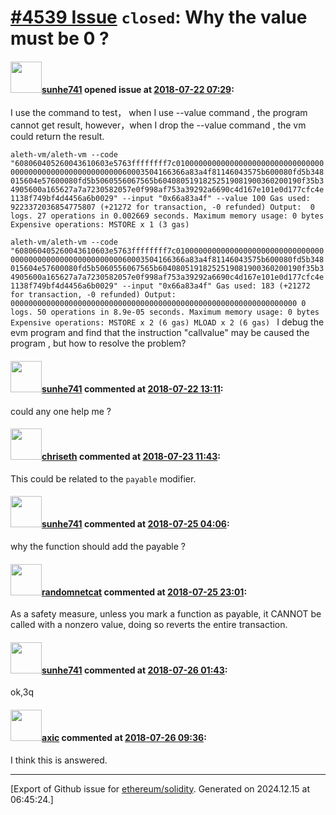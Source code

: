 # [\#4539 Issue](https://github.com/ethereum/solidity/issues/4539) `closed`: Why the value must be 0 ?

#### <img src="https://avatars.githubusercontent.com/u/6234313?v=4" width="50">[sunhe741](https://github.com/sunhe741) opened issue at [2018-07-22 07:29](https://github.com/ethereum/solidity/issues/4539):

I use the command to test， when I use --value command , the program cannot get result, however，when I drop the --value command , the vm could return the result.

 
`aleth-vm/aleth-vm --code "608060405260043610603e5763ffffffff7c010000000000000000000000000000000000000000000000000000000060003504166366a83a4f81146043575b600080fd5b348015604e57600080fd5b5060556067565b60408051918252519081900360200190f35b34905600a165627a7a7230582057e0f998af753a39292a6690c4d167e101e0d177cfc4e1138f749bf4d4456a6b0029" --input "0x66a83a4f" --value 100
Gas used: 9223372036854775807 (+21272 for transaction, -0 refunded)
Output: 
0 logs.
27 operations in 0.002669 seconds.
Maximum memory usage: 0 bytes
Expensive operations:
  MSTORE x 1 (3 gas)
`

`aleth-vm/aleth-vm --code "608060405260043610603e5763ffffffff7c010000000000000000000000000000000000000000000000000000000060003504166366a83a4f81146043575b600080fd5b348015604e57600080fd5b5060556067565b60408051918252519081900360200190f35b34905600a165627a7a7230582057e0f998af753a39292a6690c4d167e101e0d177cfc4e1138f749bf4d4456a6b0029" --input "0x66a83a4f"
Gas used: 183 (+21272 for transaction, -0 refunded)
Output: 0000000000000000000000000000000000000000000000000000000000000000
0 logs.
50 operations in 8.9e-05 seconds.
Maximum memory usage: 0 bytes
Expensive operations:
  MSTORE x 2 (6 gas)
  MLOAD x 2 (6 gas)
`
I debug the evm program and find that the instruction "callvalue"  may be caused the program , but how to resolve the problem? 

#### <img src="https://avatars.githubusercontent.com/u/6234313?v=4" width="50">[sunhe741](https://github.com/sunhe741) commented at [2018-07-22 13:11](https://github.com/ethereum/solidity/issues/4539#issuecomment-406865637):

could any one help me ?

#### <img src="https://avatars.githubusercontent.com/u/9073706?v=4" width="50">[chriseth](https://github.com/chriseth) commented at [2018-07-23 11:43](https://github.com/ethereum/solidity/issues/4539#issuecomment-407029208):

This could be related to the `payable` modifier.

#### <img src="https://avatars.githubusercontent.com/u/6234313?v=4" width="50">[sunhe741](https://github.com/sunhe741) commented at [2018-07-25 04:06](https://github.com/ethereum/solidity/issues/4539#issuecomment-407626823):

why the function should add the payable ?

#### <img src="https://avatars.githubusercontent.com/u/1988485?v=4" width="50">[randomnetcat](https://github.com/randomnetcat) commented at [2018-07-25 23:01](https://github.com/ethereum/solidity/issues/4539#issuecomment-407923323):

As a safety measure, unless you mark a function as payable, it CANNOT be called with a nonzero value, doing so reverts the entire transaction.

#### <img src="https://avatars.githubusercontent.com/u/6234313?v=4" width="50">[sunhe741](https://github.com/sunhe741) commented at [2018-07-26 01:43](https://github.com/ethereum/solidity/issues/4539#issuecomment-407949178):

ok,3q

#### <img src="https://avatars.githubusercontent.com/u/20340?v=4" width="50">[axic](https://github.com/axic) commented at [2018-07-26 09:36](https://github.com/ethereum/solidity/issues/4539#issuecomment-408038886):

I think this is answered.


-------------------------------------------------------------------------------



[Export of Github issue for [ethereum/solidity](https://github.com/ethereum/solidity). Generated on 2024.12.15 at 06:45:24.]
